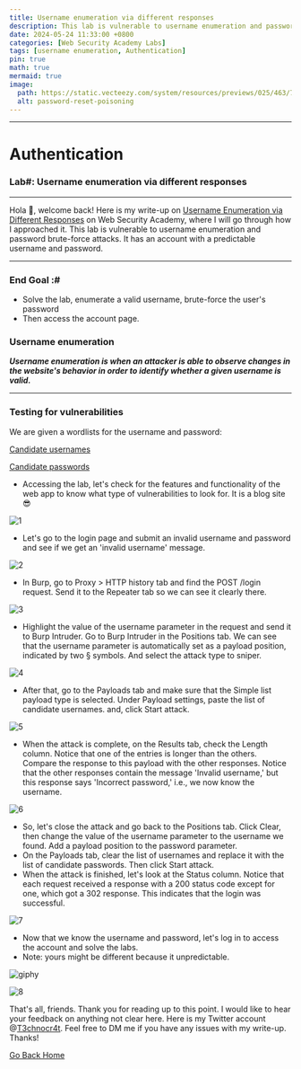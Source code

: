 ```yaml
---
title: Username enumeration via different responses
description: This lab is vulnerable to username enumeration and password brute-force attacks. It has an account with a predictable username and password.
date: 2024-05-24 11:33:00 +0800
categories: [Web Security Academy Labs]
tags: [username enumeration, Authentication]
pin: true
math: true
mermaid: true
image:
  path: https://static.vecteezy.com/system/resources/previews/025/463/773/non_2x/hacker-logo-design-a-mysterious-and-dangerous-hacker-illustration-vector.jpg
  alt: password-reset-poisoning
---
```



***
# Authentication
### Lab#: Username enumeration via different responses
***

Hola 👋, welcome back! Here is my write-up on [Username Enumeration via Different Responses](https://portswigger.net/web-security/authentication/password-based/lab-username-enumeration-via-different-responses) on Web Security Academy, where I will go through how I approached it. This lab is vulnerable to username enumeration and password brute-force attacks. It has an account with a predictable username and password.


***
### End Goal :#
- Solve the lab, enumerate a valid username, brute-force the user's password
- Then access the account page.

### Username enumeration
**_Username enumeration is when an attacker is able to observe changes in the website's behavior in order to identify whether a given username is valid._**

***
### Testing for vulnerabilities
We are given a wordlists for the username and password:

[Candidate usernames](https://portswigger.net/web-security/authentication/auth-lab-usernames)

[Candidate passwords](https://portswigger.net/web-security/authentication/auth-lab-passwords)

- Accessing the lab, let's check for the features and functionality of the web app to know what type of vulnerabilities to look for. It is a blog site 😎

![1](https://github.com/T3chnocr4t/T3chnocr4t.github.io/assets/115868619/69ac04d5-8bec-4a6f-9ffe-054cc1d102a9)

- Let's go to the login page and submit an invalid username and password and see if we get an 'invalid username' message.

![2](https://github.com/T3chnocr4t/T3chnocr4t.github.io/assets/115868619/b3fd2771-27fa-4597-b9ad-f7d8c9e112ae)

- In Burp, go to Proxy > HTTP history tab and find the POST /login request. Send it to the Repeater tab so we can see it clearly there.

![3](https://github.com/T3chnocr4t/T3chnocr4t.github.io/assets/115868619/79843416-420f-4713-bc31-7e551b408077)

- Highlight the value of the username parameter in the request and send it to Burp Intruder. Go to Burp Intruder in the Positions tab. We can see that the username parameter is automatically set as a payload position, indicated by two § symbols. And select the attack type to sniper.

![4](https://github.com/T3chnocr4t/T3chnocr4t.github.io/assets/115868619/dcfa48b5-2543-4580-bd30-75f906872ebd)

- After that, go to the Payloads tab and make sure that the Simple list payload type is selected. Under Payload settings, paste the list of candidate usernames. and, click Start attack.

![5](https://github.com/T3chnocr4t/T3chnocr4t.github.io/assets/115868619/1ecd1812-1058-4a27-abd6-3dd7ac1f0f82)

- When the attack is complete, on the Results tab, check the Length column. Notice that one of the entries is longer than the others. Compare the response to this payload with the other responses. Notice that the other responses contain the message 'Invalid username,' but this response says 'Incorrect password,' i.e., we now know the username.

![6](https://github.com/T3chnocr4t/T3chnocr4t.github.io/assets/115868619/2d01de38-ea14-4417-8e63-b9c59194786a)

- So, let's close the attack and go back to the Positions tab. Click Clear, then change the value of the username parameter to the username we found. Add a payload position to the password parameter.
- On the Payloads tab, clear the list of usernames and replace it with the list of candidate passwords. Then click Start attack.
- When the attack is finished, let's look at the Status column. Notice that each request received a response with a 200 status code except for one, which got a 302 response. This indicates that the login was successful.

![7](https://github.com/T3chnocr4t/T3chnocr4t.github.io/assets/115868619/20e27afa-5c21-48d4-b627-16b2adbc91e5)

- Now that we know the username and password, let's log in to access the account and solve the labs.
- Note: yours might be different because it unpredictable.

![giphy](https://github.com/T3chnocr4t/T3chnocr4t.github.io/assets/115868619/f676abd6-e5a8-4e9c-9f44-fa3f9c7408e0)

![8](https://github.com/T3chnocr4t/T3chnocr4t.github.io/assets/115868619/93d3fd11-55f6-42ec-9c2a-2edc07eee44c)

That's all, friends. Thank you for reading up to this point. I would like to hear your feedback on anything not clear here. Here is my Twitter account @[T3chnocr4t](https://twitter.com/T3chnocr4tx). Feel free to DM me if you have any issues with my write-up. Thanks!

[Go Back Home](https://t3chnocr4tx.github.io/)